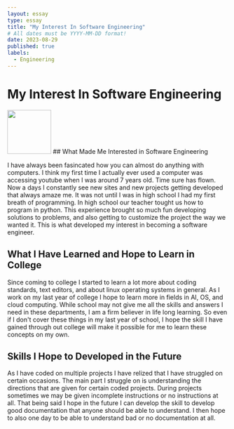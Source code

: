 ```yaml
---
layout: essay
type: essay
title: "My Interest In Software Engineering"
# All dates must be YYYY-MM-DD format!
date: 2023-08-29
published: true
labels:
  - Engineering
---
```


# My Interest In Software Engineering
<img width="100px" class="rounded float-start pe-4" src="https://www.state.gov/wp-content/uploads/2021/06/AI-Motherboard-scaled.jpg">
## What Made Me Interested in Software Engineering

I have always been fasincated how you can almost do anything with computers. I think my first time I actually ever used a computer was accessing youtube when I was around 7 years old. Time sure has flown. Now a days I constantly see new sites and new projects getting developed that always amaze me. It was not until I was in high school I had my first breath of programming. In high school our teacher tought us how to program in python. This experience brought so much fun developing solutions to problems, and also getting to customize the project the way we wanted it. This is what developed my interest in becoming a software engineer.

## What I Have Learned and Hope to Learn in College

Since coming to college I started to learn a lot more about coding standards, text editors, and about linux operating systems in general. As I work on my last year of college I hope to learn more in fields in AI, OS, and cloud computing. While school may not give me all the skills and answers I need in these departments, I am a firm believer in life long learning. So even if I don't cover these things in my last year of school, I hope the skill I have gained through out college will make it possible for me to learn these concepts on my own.
 
## Skills I Hope to Developed in the Future

As I have coded on multiple projects I have relized that I have struggled on certain occasions. The main part I struggle on is understanding the directions that are given for certain coded projects. During projects sometimes we may be given incomplete instructions or no instructions at all. That being said I hope in the future I can develop the skill to develop good documentation that anyone should be able to understand. I then hope to also one day to be able to understand bad or no documentation at all.
